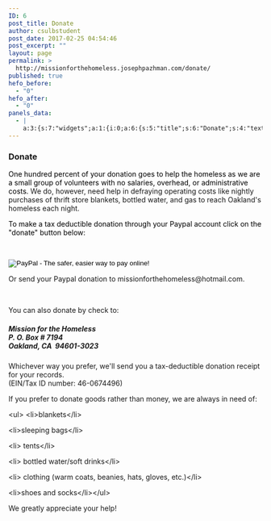 ```yaml
---
ID: 6
post_title: Donate
author: csulbstudent
post_date: 2017-02-25 04:54:46
post_excerpt: ""
layout: page
permalink: >
  http://missionforthehomeless.josephpazhman.com/donate/
published: true
hefo_before:
  - "0"
hefo_after:
  - "0"
panels_data:
  - |
    a:3:{s:7:"widgets";a:1:{i:0;a:6:{s:5:"title";s:6:"Donate";s:4:"text";s:1544:"<p><span style="color: #000000;">One hundred percent of your donation goes to help the homeless as we are a small group of volunteers with no salaries, overhead, or administrative costs. </span>We do, however, need help in defraying operating costs like nightly purchases of thrift store blankets, bottled water, and gas to reach Oakland's homeless each night.</p><p><span style="color: #000000;">To make a tax deductible donation through your Paypal account click on the "donate" button below:</span></p><p> </p><form action="https://www.paypal.com/cgi-bin/webscr" method="post" target="_top"><input alt="PayPal - The safer, easier way to pay online!" name="submit" src="https://www.paypalobjects.com/en_US/i/btn/btn_donateCC_LG.gif" type="image" /></form><p>Or send your Paypal donation to missionforthehomeless@hotmail.com.</p><p> </p><p>You can also donate by check to:</p><h5>Mission for the Homeless<br /> P. O. Box # 7194<br /> Oakland, CA  94601-3023</h5><p>Whichever way you prefer, we'll send you a tax-deductible donation receipt for your records.<br /> (EIN/Tax ID number: 46-0674496)</p><p>If you prefer to donate goods rather than money, we are always in need of:</p><p>&lt;ul&gt; &lt;li&gt;blankets&lt;/li&gt;</p><p>&lt;li&gt;sleeping bags&lt;/li&gt;</p><p>&lt;li&gt; tents&lt;/li&gt;</p><p>&lt;li&gt; bottled water/soft drinks&lt;/li&gt;</p><p>&lt;li&gt; clothing (warm coats, beanies, hats, gloves, etc.)&lt;/li&gt;</p><p>&lt;li&gt;shoes and socks&lt;/li&gt;&lt;/ul&gt;</p><div><p>We greatly appreciate your help!</p></div>";s:20:"text_selected_editor";s:7:"tinymce";s:5:"autop";b:1;s:12:"_sow_form_id";s:13:"58e7cf22e639c";s:11:"panels_info";a:6:{s:5:"class";s:31:"SiteOrigin_Widget_Editor_Widget";s:4:"grid";i:0;s:4:"cell";i:0;s:2:"id";i:0;s:9:"widget_id";s:36:"9447cbc8-f44e-4d47-af0c-a885b402fad7";s:5:"style";a:2:{s:27:"background_image_attachment";b:0;s:18:"background_display";s:4:"tile";}}}}s:5:"grids";a:1:{i:0;a:2:{s:5:"cells";i:1;s:5:"style";a:0:{}}}s:10:"grid_cells";a:1:{i:0;a:2:{s:4:"grid";i:0;s:6:"weight";i:1;}}}
---
```

<h3 class="widget-title">Donate</h3>
<p><span style="color: #000000;">One hundred percent of your donation goes to help the homeless as we are a small group of volunteers with no salaries, overhead, or administrative costs.&nbsp;</span>We do, however, need help in defraying operating costs like nightly purchases of thrift store blankets, bottled water, and gas to reach Oakland's homeless each night.</p>
<p><span style="color: #000000;">To make a tax deductible donation through your Paypal account click on the "donate" button below:</span></p>
<p>&nbsp;</p>
<form action="https://www.paypal.com/cgi-bin/webscr" method="post" target="_top"><input alt="PayPal - The safer, easier way to pay online!" name="submit" src="https://www.paypalobjects.com/en_US/i/btn/btn_donateCC_LG.gif" type="image"></form>
<p>Or send your Paypal donation to missionforthehomeless@hotmail.com.</p>
<p>&nbsp;</p>
<p>You can also donate by check to:</p>
<h5>Mission for the Homeless<br>
P. O. Box # 7194<br>
Oakland, CA&nbsp; 94601-3023</h5>
<p>Whichever way you prefer, we'll send you a tax-deductible donation receipt for your records.<br>
(EIN/Tax ID number: 46-0674496)</p>
<p>If you prefer to donate goods rather than money, we are always in need of:</p>
<p>&lt;ul&gt; &lt;li&gt;blankets&lt;/li&gt;</p>
<p>&lt;li&gt;sleeping bags&lt;/li&gt;</p>
<p>&lt;li&gt; tents&lt;/li&gt;</p>
<p>&lt;li&gt; bottled water/soft drinks&lt;/li&gt;</p>
<p>&lt;li&gt; clothing (warm coats, beanies, hats, gloves, etc.)&lt;/li&gt;</p>
<p>&lt;li&gt;shoes and socks&lt;/li&gt;&lt;/ul&gt;</p>
We greatly appreciate your help!<p></p>